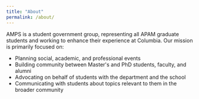```yaml
---
title: "About"
permalink: /about/
---
```


AMPS is a student government group, representing all APAM graduate students and working to enhance their experience at Columbia. Our mission is primarily focused on:

* Planning social, academic, and professional events
* Building community between Master's and PhD students, faculty, and alumni
* Advocating on behalf of students with the department and the school
* Communicating with students about topics relevant to them in the broader community